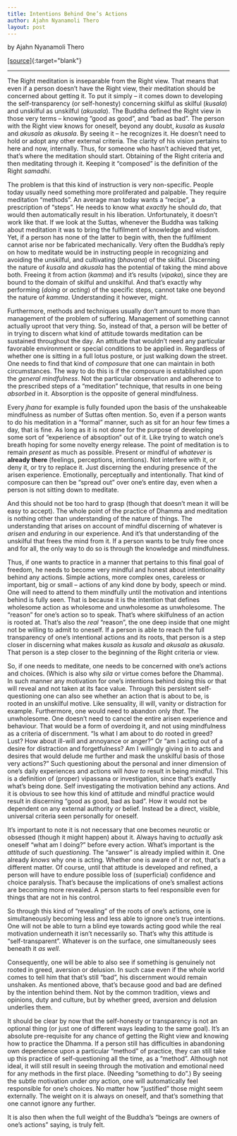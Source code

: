 ```yaml
---
title: Intentions Behind One’s Actions
author: Ajahn Nyanamoli Thero
layout: post
---
```


by Ajahn Nyanamoli Thero

[[source]](https://www.hillsidehermitage.org/intentions-behind-ones-actions/){:target="blank"}

---

The Right meditation is inseparable from the Right view. That means that even if a person doesn’t have the Right view, their meditation should be concerned about getting it. To put it simply – it comes down to developing the self-transparency (or self-honesty) concerning skilful as skilful (_kusala_) and unskilful as unskilful (_akusala_). The Buddha defined the Right view in those very terms – knowing “good as good”, and “bad as bad”. The person with the Right view knows for oneself, beyond any doubt, _kusala_ as _kusala_ and _akusala_ as _akusala_. By seeing it – he recognizes it. He doesn’t need to hold or adopt any other external criteria. The clarity of his vision pertains to here and now, internally. Thus, for someone who hasn’t achieved that yet, that’s where the meditation should start. Obtaining of the Right criteria and then meditating through it. Keeping it “composed” is the definition of the Right _samadhi_.

The problem is that this kind of instruction is very non-specific. People today usually need something more proliferated and palpable. They require meditation “methods”. An average man today wants a “recipe”, a prescription of “steps”. He needs to know what _exactly_ he should _do_, that would then automatically result in his liberation. Unfortunately, it doesn’t work like that. If we look at the Suttas, whenever the Buddha was talking about meditation it was to bring the fulfilment of knowledge and wisdom. Yet, if a person has none of the latter to begin with, then the fulfilment cannot arise nor be fabricated mechanically. Very often the Buddha’s reply on how to meditate would be in instructing people in recognizing and avoiding the unskilful, and cultivating (_bhavana_) of the skilful. Discerning the nature of _kusala_ and _akusala_ has the potential of taking the mind above both. Freeing it from action (_kamma_) and it’s results (_vipaka_), since they are bound to the domain of skilful and unskilful. And that’s exactly why performing (_doing_ or _acting_) of the specific steps, cannot take one beyond the nature of _kamma_. Understanding it however, might.

Furthermore, methods and techniques usually don’t amount to more than management of the problem of suffering. Management of something cannot actually uproot that very thing. So, instead of that, a person will be better of in trying to discern what kind of attitude towards meditation can be sustained throughout the day. An attitude that wouldn’t need any particular favorable environment or special conditions to be applied in. Regardless of whether one is sitting in a full lotus posture, or just walking down the street. One needs to find that kind of _composure_ that one can maintain in both circumstances.  The way to do this is if the composure is established upon the _general mindfulness_.  Not the particular observation and adherence to the prescribed steps of a “meditation” technique, that results in one being _absorbed_ in it. Absorption is the opposite of general mindfulness.

Every _jhana_ for example is fully founded upon the basis of the unshakeable mindfulness as number of Suttas often mention. So, even if a person wants to do his meditation in a “formal” manner, such as sit for an hour few times a day, that is fine. As long as it is not done for the purpose of developing some sort of “experience of absoption” out of it. Like trying to watch one’s breath hoping for some novelty energy release. The point of meditation is to remain _present_ as much as possible. Present or mindful of _whatever_ is **already there** (feelings, perceptions, intentions). Not interfere with it, or deny it, or try to replace it. Just discerning the enduring presence of the arisen experience. Emotionally, perceptually and intentionally. That kind of composure can then be “spread out” over one’s entire day, even when a person is not sitting down to meditate.

And this should not be too hard to grasp (though that doesn’t mean it will be easy to accept). The whole point of the practice of Dhamma and meditation is nothing other than understanding of the nature of things. The understanding that arises on account of mindful discerning of whatever is _arisen_ and _enduring_ in our experience. And it’s that  understanding of the unskilful that frees the mind from it. If a person wants to be truly free once and for all, the only way to do so is through the knowledge and mindfulness.

 

Thus, if one wants to practice in a manner that pertains to this final goal of freedom, he needs to become very mindful and honest about intentionality behind any actions. Simple actions, more complex ones, careless or important, big or small – actions of any kind done by body, speech or mind. One will need to attend to them mindfully until the motivation and intentions behind is fully seen. That is because it is the intention that defines wholesome action as wholesome and unwholesome as unwholesome. The “reason” for one’s action so to speak. That’s where skilfulness of an action is rooted at.  That’s also the _real_ “reason”, the one deep inside that one might not be willing to admit to oneself. If a person is able to reach the full transparency of one’s intentional actions and its roots, that person is a step closer in discerning what makes _kusala_ as _kusala_ and _akusala_ as _akusala_. That person is a step closer to the beginning of the Right criteria or view.

So, if one needs to meditate, one needs to be concerned with one’s actions and choices. (Which is also why _sila_ or virtue comes before the Dhamma).  In such manner any motivation for one’s intentions behind doing this or that will reveal and not taken at its face value. Through this persistent self-questioning one can also see whether an action that is about to be, is rooted in an unskilful motive. Like sensuality, ill will, vanity or distraction for example. Furthermore, one would need to abandon only _that_. The unwholesome. One doesn’t need to cancel the entire arisen experience and behaviour. That would be a form of overdoing it, and not using mindfulness as a criteria of discernment. “Is what I am about to do rooted in greed? Lust? How about ill-will and annoyance or anger?” Or “am I acting out of a desire for distraction and forgetfulness? Am I willingly giving in to acts and desires that would delude me further and mask the unskilful basis of those very actions?” Such questioning about the personal and inner dimension of one’s daily experiences and actions will _have to_ result in being mindful. This is a definition of (proper) vipassana or investigation, since that’s exactly what’s being done. Self investigating the motivation behind any actions. And it is obvious to see how this kind of attitude and mindful practice would result in discerning “good as good, bad as bad”. How it would not be dependent on any external authority or belief. Instead be a direct, visible, universal criteria seen personally for oneself.

It’s important to note it is not necessary that one becomes neurotic or obsessed (though it might happen) about it. Always having to _actually_ ask oneself “what am I doing?” before every action. What’s important is the _attitude_ of such _questioning_. The “answer” is already implied within it. One already _knows_ why one is acting. Whether one is aware of it or not, that’s a different matter. Of course, until that attitude is developed and refined, a person will have to endure possible loss of (superficial) confidence and choice paralysis. That’s because the implications of one’s smallest actions are becoming more revealed. A person starts to feel responsible even for things that are not in his control.

So through this kind of “revealing” of the roots of one’s actions, one is simultaneously becoming less and less able to ignore one’s true intentions. One will not be able to turn a blind eye towards acting good while the real motivation underneath it isn’t necessarily so. That’s why this attitude is “self-transparent”. Whatever is on the surface, one simultaneously sees beneath it _as well_.

Consequently, one will be able to also see if something is genuinely not rooted in greed, aversion or delusion. In such case even if the whole world comes to tell him that that’s still “bad”, his discernment would remain unshaken. As mentioned above, that’s because good and bad are defined by the intention behind them. Not by the common tradition, views and opinions, duty and culture, but by whether greed, aversion and delusion underlies them.

It should be clear by now that the self-honesty or transparency is not an optional thing (or just one of different ways leading to the same goal). It’s an absolute pre-requisite for any chance of getting the Right view and knowing how to practice the Dhamma. If a person still has difficulties in abandoning own dependence upon a particular “method” of practice, they can still take up this practice of self-questioning  all the time, as a “method”. Although not ideal, it will still result in seeing through the motivation and emotional need for any methods in the first place. (Needing “something to do”.) By seeing the subtle motivation under _any_ action, one will automatically feel responsible for one’s choices. No matter how “justified” those might seem externally. The weight on it is always on oneself, and that’s something that one cannot ignore any further.

It is also then when the full weight of the Buddha’s “beings are owners of one’s actions” saying, is truly felt.


